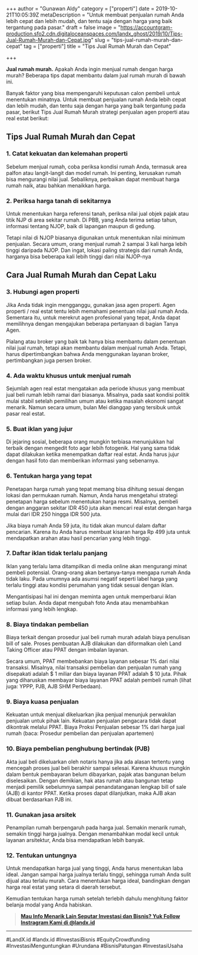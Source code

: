 +++
author = "Gunawan Aldy"
category = ["properti"]
date = 2019-10-21T10:05:39Z
metaDescription = "Untuk membuat penjualan rumah Anda lebih cepat dan lebih mudah, dan tentu saja dengan harga yang baik tergantung pada pasar."
draft = false
image = "https://accountgram-production.sfo2.cdn.digitaloceanspaces.com/landx_ghost/2019/10/Tips-Jual-Rumah-Murah-dan-Cepat.jpg"
slug = "tips-jual-rumah-murah-dan-cepat"
tag = ["properti"]
title = "Tips Jual Rumah Murah dan Cepat"

+++


**Jual rumah murah.** Apakah Anda ingin menjual rumah dengan harga murah? Beberapa tips dapat membantu dalam jual rumah murah di bawah ini.

Banyak faktor yang bisa mempengaruhi keputusan calon pembeli untuk menentukan minatnya. Untuk membuat penjualan rumah Anda lebih cepat dan lebih mudah, dan tentu saja dengan harga yang baik tergantung pada pasar, berikut Tips Jual Rumah Murah strategi penjualan agen properti atau real estat berikut:

## Tips Jual Rumah Murah dan Cepat

### 1. Catat kekuatan dan kelemahan properti

Sebelum menjual rumah, coba periksa kondisi rumah Anda, termasuk area palfon atau langit-langit dan model rumah. Ini penting, kerusakan rumah bisa mengurangi nilai jual. Sebaliknya, perbaikan dapat membuat harga rumah naik, atau bahkan menaikkan harga.

### 2. Periksa harga tanah di sekitarnya

Untuk menentukan harga referensi tanah, periksa nilai jual objek pajak atau titik NJP di area sekitar rumah. Di PBB, yang Anda terima setiap tahun, informasi tentang NJOP, baik di lapangan maupun di gedung.

Tetapi nilai di NJOP biasanya digunakan untuk menentukan nilai minimum penjualan. Secara umum, orang menjual rumah 2 sampai 3 kali harga lebih tinggi daripada NJOP. Dan ingat, lokasi paling strategis dari rumah Anda, harganya bisa beberapa kali lebih tinggi dari nilai NJOP-nya

## Cara Jual Rumah Murah dan Cepat Laku

### 3. Hubungi agen properti

Jika Anda tidak ingin mengganggu, gunakan jasa agen properti. Agen properti / real estat tentu lebih memahami penentuan nilai jual rumah Anda. Sementara itu, untuk merekrut agen profesional yang tepat, Anda dapat memilihnya dengan mengajukan beberapa pertanyaan di bagian Tanya Agen.

Pialang atau broker yang baik tak hanya bisa membantu dalam penentuan nilai jual rumah, tetapi akan membantu dalam menjual rumah Anda. Tetapi, harus dipertimbangkan bahwa Anda menggunakan layanan broker, pertimbangkan juga persen broker.

### 4. Ada waktu khusus untuk menjual rumah

Sejumlah agen real estat mengatakan ada periode khusus yang membuat jual beli rumah lebih ramai dari biasanya. Misalnya, pada saat kondisi politik mulai stabil setelah pemilihan umum atau ketika masalah ekonomi sangat menarik. Namun secara umum, bulan Mei dianggap yang tersibuk untuk pasar real estat.

### 5. Buat iklan yang jujur

Di jejaring sosial, beberapa orang mungkin terbiasa menunjukkan hal terbaik dengan mengedit foto agar lebih fotogenik. Hal yang sama tidak dapat dilakukan ketika menempatkan daftar real estat. Anda harus jujur ​​dengan hasil foto dan memberikan informasi yang sebenarnya.

### 6. Tentukan harga yang tepat

Penetapan harga rumah yang tepat memang bisa dihitung sesuai dengan lokasi dan permukaan rumah. Namun, Anda harus mengetahui strategi penetapan harga sebelum menentukan harga resmi. Misalnya, pembeli dengan anggaran sekitar IDR 450 juta akan mencari real estat dengan harga mulai dari IDR 250 hingga IDR 500 juta.

Jika biaya rumah Anda 59 juta, itu tidak akan muncul dalam daftar pencarian. Karena itu Anda harus membuat kisaran harga Rp 499 juta untuk mendapatkan arahan atau hasil pencarian yang lebih tinggi.

### 7. Daftar iklan tidak terlalu panjang

Iklan yang terlalu lama ditampilkan di media online akan mengurangi minat pembeli potensial. Orang-orang akan bertanya-tanya mengapa rumah Anda tidak laku. Pada umumnya ada asumsi negatif seperti label harga yang terlalu tinggi atau kondisi perumahan yang tidak sesuai dengan iklan.

Mengantisipasi hal ini dengan meminta agen untuk memperbarui iklan setiap bulan. Anda dapat mengubah foto Anda atau menambahkan informasi yang lebih lengkap.

### 8. Biaya tindakan pembelian

Biaya terkait dengan prosedur jual beli rumah murah adalah biaya penulisan bill of sale. Proses pembuatan AJB dilakukan dan diformalkan oleh Land Taking Officer atau PPAT dengan imbalan layanan.

Secara umum, PPAT membebankan biaya layanan sebesar 1% dari nilai transaksi. Misalnya, nilai transaksi pembelian dan penjualan rumah yang disepakati adalah $ 1 miliar dan biaya layanan PPAT adalah $ 10 juta. Pihak yang diharuskan membayar biaya layanan PPAT adalah pembeli rumah (lihat juga: YPPP, PJB, AJB SHM Perbedaan).

### 9. Biaya kuasa penjualan

Kekuatan untuk menjual dikeluarkan jika penjual menunjuk perwakilan penjualan untuk pihak lain. Kekuatan penjualan pengacara tidak dapat dikontrak melalui PPAT. Biaya Proksi Penjualan sebesar 1% dari harga jual rumah (baca: Prosedur pembelian dan penjualan apartemen)

### 10. Biaya pembelian penghubung bertindak (PJB)

Akta jual beli dikeluarkan oleh notaris hanya jika ada alasan tertentu yang mencegah proses jual beli berakhir sampai selesai. Karena khusus mungkin dalam bentuk pembayaran belum dibayarkan, pajak atas bangunan belum diselesaikan. Dengan demikian, hak atas rumah atau bangunan tetap menjadi pemilik sebelumnya sampai penandatanganan lengkap bill of sale (AJB) di kantor PPAT. Ketika proses dapat dilanjutkan, maka AJB akan dibuat berdasarkan PJB ini.

### 11. Gunakan jasa arsitek

Penampilan rumah berpengaruh pada harga jual. Semakin menarik rumah, semakin tinggi harga jualnya. Dengan menambahkan modal kecil untuk layanan arsitektur, Anda bisa mendapatkan lebih banyak.

### 12. Tentukan untungnya

Untuk mendapatkan harga jual yang tinggi, Anda harus menentukan laba ideal. Jangan sampai harga jualnya terlalu tinggi, sehingga rumah Anda sulit dijual atau terlalu murah. Cara menentukan harga ideal, bandingkan dengan harga real estat yang setara di daerah tersebut.

Kemudian tentukan harga rumah setelah terlebih dahulu menghitung faktor belanja modal yang Anda habiskan.

> [**Mau Info Menarik Lain Seputar Investasi dan Bisnis? Yuk Follow Instragram Kami di @landx.id**](https://www.instagram.com/landx.id/?utm_medium=copy_link)

---

#LandX.id	#landx.id	#InvestasiBisnis	#EquityCrowdfunding	#InvestasiMenguntungkan	#Urundana	#BisnisPatungan	#InvestasiUsaha

